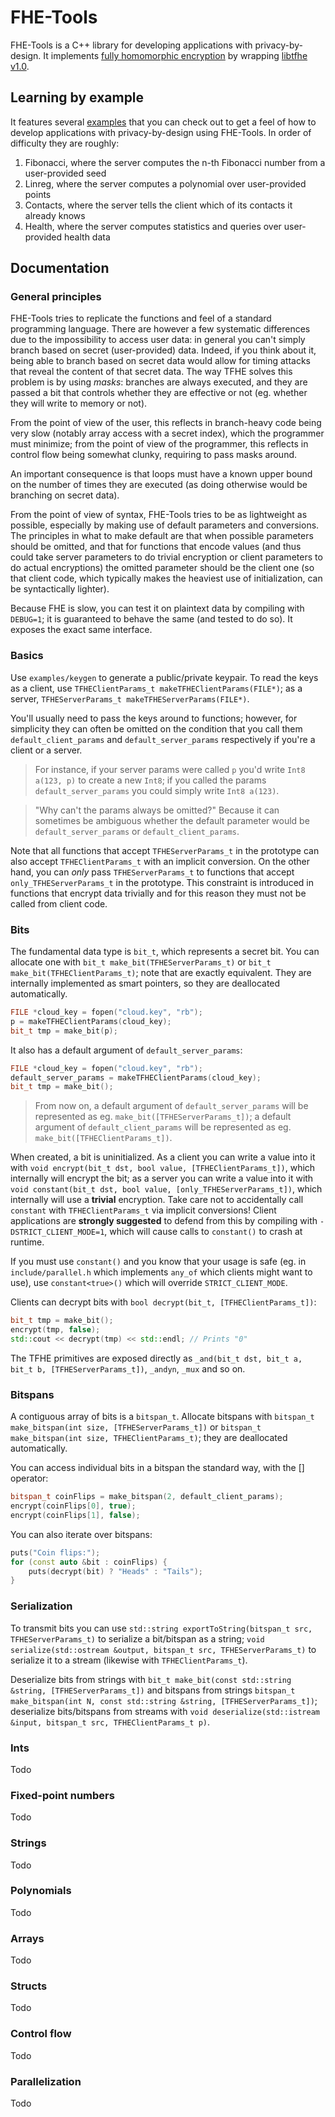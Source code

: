 # FHE-Tools

FHE-Tools is a C++ library for developing applications with privacy-by-design. It implements [fully homomorphic encryption](https://en.wikipedia.org/wiki/Homomorphic_encryption) by wrapping [libtfhe v1.0](https://github.com/tfhe/tfhe/).

## Learning by example

It features several [examples](https://github.com/CapacitorSet/FHE-tools/tree/master/examples/) that you can check out to get a feel of how to develop applications with privacy-by-design using FHE-Tools. In order of difficulty they are roughly:

  1. Fibonacci, where the server computes the n-th Fibonacci number from a user-provided seed
  2. Linreg, where the server computes a polynomial over user-provided points
  3. Contacts, where the server tells the client which of its contacts it already knows
  4. Health, where the server computes statistics and queries over user-provided health data

## Documentation

### General principles

FHE-Tools tries to replicate the functions and feel of a standard programming language. There are however a few systematic differences due to the impossibility to access user data: in general you can't simply branch based on secret (user-provided) data. Indeed, if you think about it, being able to branch based on secret data would allow for timing attacks that reveal the content of that secret data. The way TFHE solves this problem is by using *masks*: branches are always executed, and they are passed a bit that controls whether they are effective or not (eg. whether they will write to memory or not).

From the point of view of the user, this reflects in branch-heavy code being very slow (notably array access with a secret index), which the programmer must minimize; from the point of view of the programmer, this reflects in control flow being somewhat clunky, requiring to pass masks around.

An important consequence is that loops must have a known upper bound on the number of times they are executed (as doing otherwise would be branching on secret data).

From the point of view of syntax, FHE-Tools tries to be as lightweight as possible, especially by making use of default parameters and conversions. The principles in what to make default are that when possible parameters should be omitted, and that for functions that encode values (and thus could take server parameters to do trivial encryption or client parameters to do actual encryptions) the omitted parameter should be the client one (so that client code, which typically makes the heaviest use of initialization, can be syntactically lighter).

Because FHE is slow, you can test it on plaintext data by compiling with `DEBUG=1`; it is guaranteed to behave the same (and tested to do so). It exposes the exact same interface.

### Basics

Use `examples/keygen` to generate a public/private keypair. To read the keys as a client, use `TFHEClientParams_t makeTFHEClientParams(FILE*)`; as a server, `TFHEServerParams_t makeTFHEServerParams(FILE*)`.

You'll usually need to pass the keys around to functions; however, for simplicity they can often be omitted on the condition that you call them `default_client_params` and `default_server_params` respectively if you're a client or a server.

>For instance, if your server params were called `p` you'd write `Int8 a(123, p)` to create a new `Int8`; if you called the params `default_server_params` you could simply write `Int8 a(123)`.

>"Why can't the params always be omitted?" Because it can sometimes be ambiguous whether the default parameter would be `default_server_params` or `default_client_params`.

Note that all functions that accept `TFHEServerParams_t` in the prototype can also accept `TFHEClientParams_t` with an implicit conversion. On the other hand, you can *only* pass `TFHEServerParams_t` to functions that accept `only_TFHEServerParams_t` in the prototype. This constraint is introduced in functions that encrypt data trivially and for this reason they must not be called from client code.

### Bits

The fundamental data type is `bit_t`, which represents a secret bit. You can allocate one with `bit_t make_bit(TFHEServerParams_t)` or `bit_t make_bit(TFHEClientParams_t)`; note that are exactly equivalent. They are internally implemented as smart pointers, so they are deallocated automatically.

```c++
FILE *cloud_key = fopen("cloud.key", "rb");
p = makeTFHEClientParams(cloud_key);
bit_t tmp = make_bit(p);
```

It also has a default argument of `default_server_params`:

```c++
FILE *cloud_key = fopen("cloud.key", "rb");
default_server_params = makeTFHEClientParams(cloud_key);
bit_t tmp = make_bit();
```

> From now on, a default argument of `default_server_params` will be represented as eg. `make_bit([TFHEServerParams_t])`; a default argument of `default_client_params` will be represented as eg. `make_bit([TFHEClientParams_t])`.

When created, a bit is uninitialized. As a client you can write a value into it with `void encrypt(bit_t dst, bool value, [TFHEClientParams_t])`, which internally will encrypt the bit; as a server you can write a value into it with `void constant(bit_t dst, bool value, [only_TFHEServerParams_t])`, which internally will use a **trivial** encryption. Take care not to accidentally call `constant` with `TFHEClientParams_t` via implicit conversions! Client applications are **strongly suggested** to defend from this by compiling with `-DSTRICT_CLIENT_MODE=1`, which will cause calls to `constant()` to crash at runtime.

If you must use `constant()` and you know that your usage is safe (eg. in `include/parallel.h` which implements `any_of` which clients might want to use), use `constant<true>()` which will override `STRICT_CLIENT_MODE`.

Clients can decrypt bits with `bool decrypt(bit_t, [TFHEClientParams_t])`:

```c++
bit_t tmp = make_bit();
encrypt(tmp, false);
std::cout << decrypt(tmp) << std::endl; // Prints "0"
```

The TFHE primitives are exposed directly as `_and(bit_t dst, bit_t a, bit_t b, [TFHEServerParams_t])`, `_andyn`, `_mux` and so on.

### Bitspans

A contiguous array of bits is a `bitspan_t`. Allocate bitspans with `bitspan_t make_bitspan(int size, [TFHEServerParams_t])` or `bitspan_t make_bitspan(int size, TFHEClientParams_t)`; they are deallocated automatically.

You can access individual bits in a bitspan the standard way, with the [] operator:

```c++
bitspan_t coinFlips = make_bitspan(2, default_client_params);
encrypt(coinFlips[0], true);
encrypt(coinFlips[1], false);
```

You can also iterate over bitspans:

```c++
puts("Coin flips:");
for (const auto &bit : coinFlips) {
	puts(decrypt(bit) ? "Heads" : "Tails");
}
```

### Serialization

To transmit bits you can use `std::string exportToString(bitspan_t src, TFHEServerParams_t)` to serialize a bit/bitspan as a string; `void serialize(std::ostream &output, bitspan_t src, TFHEServerParams_t)` to serialize it to a stream (likewise with `TFHEClientParams_t`).

Deserialize bits from strings with `bit_t make_bit(const std::string &string, [TFHEServerParams_t])` and bitspans from strings `bitspan_t make_bitspan(int N, const std::string &string, [TFHEServerParams_t])`; deserialize bits/bitspans from streams with `void deserialize(std::istream &input, bitspan_t src, TFHEClientParams_t p)`.

### Ints

Todo

### Fixed-point numbers

Todo

### Strings

Todo

### Polynomials

Todo

### Arrays

Todo

### Structs

Todo

### Control flow

Todo

### Parallelization

Todo
